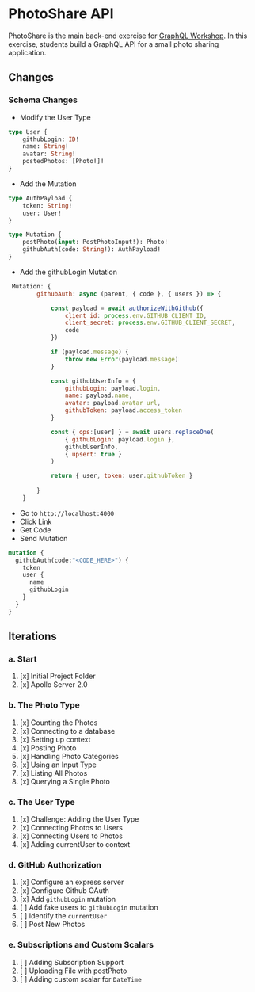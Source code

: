 PhotoShare API
===============
PhotoShare is the main back-end exercise for [GraphQL Workshop](https://www.graphqlworkshop.com). In this exercise, students build a GraphQL API for a small photo sharing application.

Changes
---------------

### Schema Changes

* Modify the User Type
```graphql
type User {
    githubLogin: ID!
    name: String!
    avatar: String!
    postedPhotos: [Photo!]!
}
```

* Add the Mutation

```graphql
type AuthPayload {
    token: String!
    user: User!
}

type Mutation {
    postPhoto(input: PostPhotoInput!): Photo!
    githubAuth(code: String!): AuthPayload!
}
```

* Add the githubLogin Mutation
```javascript
 Mutation: {
        githubAuth: async (parent, { code }, { users }) => {

            const payload = await authorizeWithGithub({
                client_id: process.env.GITHUB_CLIENT_ID,
                client_secret: process.env.GITHUB_CLIENT_SECRET,
                code
            })

            if (payload.message) {
                throw new Error(payload.message)
            }

            const githubUserInfo = {
                githubLogin: payload.login,
                name: payload.name,
                avatar: payload.avatar_url,
                githubToken: payload.access_token
            }

            const { ops:[user] } = await users.replaceOne(
                { githubLogin: payload.login }, 
                githubUserInfo, 
                { upsert: true }
            )

            return { user, token: user.githubToken }
            
        }
    }
```

* Go to `http://localhost:4000`
* Click Link
* Get Code
* Send Mutation

```graphql
mutation {
  githubAuth(code:"<CODE_HERE>") {
    token
    user {
      name
      githubLogin
    }
  }
}
```

Iterations
---------------

### a. Start

1. [x] Initial Project Folder
2. [x] Apollo Server 2.0

### b. The Photo Type

1. [x] Counting the Photos 
2. [x] Connecting to a database
3. [x] Setting up context
4. [x] Posting Photo
5. [x] Handling Photo Categories 
6. [x] Using an Input Type 
7. [x] Listing All Photos 
8. [x] Querying a Single Photo 

### c. The User Type

1. [x] Challenge: Adding the User Type
2. [x] Connecting Photos to Users
3. [x] Connecting Users to Photos
4. [x] Adding currentUser to context

### d. GitHub Authorization

1. [x] Configure an express server
2. [x] Configure Github OAuth
3. [x] Add `githubLogin` mutation
4. [ ] Add fake users to `githubLogin` mutation
5. [ ] Identify the `currentUser`
6. [ ] Post New Photos

### e. Subscriptions and Custom Scalars

1. [ ] Adding Subscription Support 
2. [ ] Uploading File with postPhoto 
3. [ ] Adding custom scalar for `DateTime`
